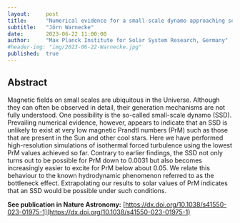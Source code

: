 ```yaml
---
layout:     post
title:      "Numerical evidence for a small-scale dynamo approaching solar magnetic Prandtl numbers"
subtitle:   "Jörn Warnecke"
date:       2023-06-22 11:00:00
author:     "Max Planck Institute for Solar System Research, Germany"
#header-img: "img/2023-06-22-Warnecke.jpg"
published:  true
---
```


## Abstract
Magnetic fields on small scales are ubiquitous in the Universe. Although they can often be observed in detail, their generation mechanisms are not fully understood. One possibility is the so-called small-scale dynamo (SSD). Prevailing numerical evidence, however, appears to indicate that an SSD is unlikely to exist at very low magnetic Prandtl numbers (PrM) such as those that are present in the Sun and other cool stars. Here we have performed high-resolution simulations of isothermal forced turbulence using the lowest PrM values achieved so far. Contrary to earlier findings, the SSD not only turns out to be possible for PrM down to 0.0031 but also becomes increasingly easier to excite for PrM below about 0.05. We relate this behaviour to the known hydrodynamic phenomenon referred to as the bottleneck effect. Extrapolating our results to solar values of PrM indicates that an SSD would be possible under such conditions.

**See publication in Nature Astronomy:** [https://dx.doi.org/10.1038/s41550-023-01975-1](https://dx.doi.org/10.1038/s41550-023-01975-1)
